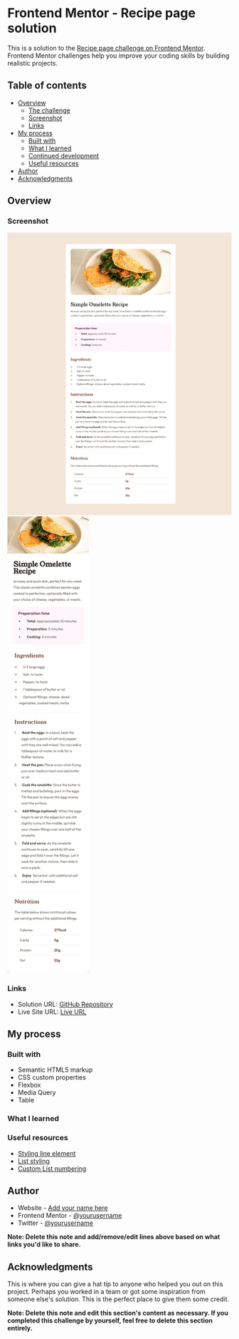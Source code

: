 # Frontend Mentor - Recipe page solution

This is a solution to the [Recipe page challenge on Frontend Mentor](https://www.frontendmentor.io/challenges/recipe-page-KiTsR8QQKm). Frontend Mentor challenges help you improve your coding skills by building realistic projects. 

## Table of contents

- [Overview](#overview)
  - [The challenge](#the-challenge)
  - [Screenshot](#screenshot)
  - [Links](#links)
- [My process](#my-process)
  - [Built with](#built-with)
  - [What I learned](#what-i-learned)
  - [Continued development](#continued-development)
  - [Useful resources](#useful-resources)
- [Author](#author)
- [Acknowledgments](#acknowledgments)

## Overview

### Screenshot

![](./assets/images/Desktop_view_solution.jpeg)
![](./assets/images/Mobile_view_solution.jpeg)

### Links

- Solution URL: [GitHub Repository](https://github.com/DANY-DURAND/frontend-mentor-challenges/tree/main/recipe-page-main)
- Live Site URL: [Live URL](https://blog-card-frm.netlify.app/recipe-page-main)

## My process

### Built with

- Semantic HTML5 markup
- CSS custom properties
- Flexbox
- Media Query
- Table

### What I learned



### Useful resources

- [Styling line element](https://www.w3schools.com/howto/howto_css_style_hr.asp)
- [List styling](https://developer.mozilla.org/en-US/docs/Learn_web_development/Core/Text_styling/Styling_lists)
- [ Custom List numbering](https://stackoverflow.com/questions/10877/how-can-you-customize-the-numbers-in-an-ordered-list)


## Author

- Website - [Add your name here](https://www.your-site.com)
- Frontend Mentor - [@yourusername](https://www.frontendmentor.io/profile/yourusername)
- Twitter - [@yourusername](https://www.twitter.com/yourusername)

**Note: Delete this note and add/remove/edit lines above based on what links you'd like to share.**

## Acknowledgments

This is where you can give a hat tip to anyone who helped you out on this project. Perhaps you worked in a team or got some inspiration from someone else's solution. This is the perfect place to give them some credit.

**Note: Delete this note and edit this section's content as necessary. If you completed this challenge by yourself, feel free to delete this section entirely.**
